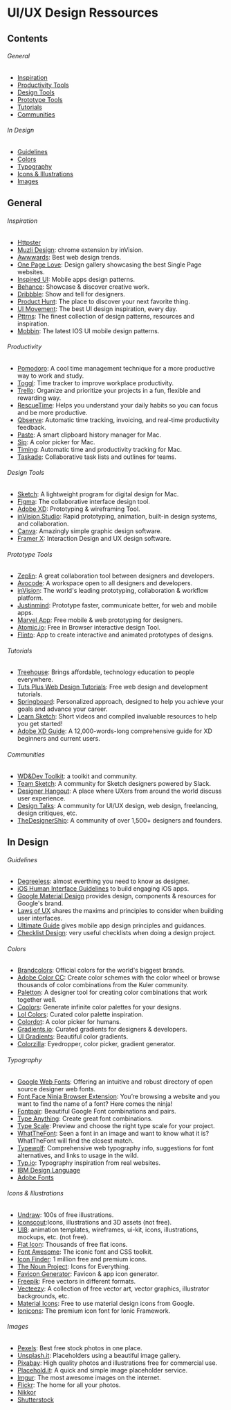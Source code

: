 # UI/UX Design Ressources

## Contents

###### General

- [Inspiration](#inspiration)
- [Productivity Tools](#productivity-tools)
- [Design Tools](#design-tools)
- [Prototype Tools](#prototype-tools)
- [Tutorials](#tutorials)
- [Communities](#communities)

###### In Design

- [Guidelines](#guidelines)
- [Colors](#colors)
- [Typography](#typography)
- [Icons & Illustrations](#icons-&-Illustrations)
- [Images](#images)

## General

###### Inspiration

- [Httpster](https://httpster.net/2020/nov/)
- [Muzli Design](https://httpster.net/2020/nov/): chrome extension by inVision.
- [Awwwards](http://awwwards.com): Best web design trends.
- [One Page Love](http://onepagelove.com): Design gallery showcasing the best Single Page websites.
- [Inspired UI](http://inspired-ui.com/): Mobile apps design patterns.
- [Behance](http://behance.net): Showcase & discover creative work.
- [Dribbble](http://dribbble.com): Show and tell for designers.
- [Product Hunt](http://producthunt.com): The place to discover your next favorite thing.
- [UI Movement](https://uimovement.com): The best UI design inspiration, every day.
- [Pttrns](http://pttrns.com/): The finest collection of design patterns, resources and inspiration.
- [Mobbin](https://mobbin.design/): The latest IOS UI mobile design patterns.

###### Productivity

- [Pomodoro](http://tomato-timer.com): A cool time management technique for a more productive way to work and study.
- [Toggl](http://toggl.com): Time tracker to improve workplace productivity.
- [Trello](http://trello.com): Organize and prioritize your projects in a fun, flexible and rewarding way.
- [RescueTime](https://www.rescuetime.com): Helps you understand your daily habits so you can focus and be more productive.
- [Qbserve](https://qotoqot.com/qbserve/): Automatic time tracking, invoicing, and real-time productivity feedback.
- [Paste](http://pasteapp.me/): A smart clipboard history manager for Mac.
- [Sip](http://sipapp.io/): A color picker for Mac.
- [Timing](https://timingapp.com/): Automatic time and productivity tracking for Mac.
- [Taskade](https://taskade.com/): Collaborative task lists and outlines for teams.

###### Design Tools

- [Sketch](http://sketchapp.com): A lightweight program for digital design for Mac.
- [Figma](http://figma.com): The collaborative interface design tool.
- [Adobe XD](https://www.adobe.com/products/experience-design.html): Prototyping & wireframing Tool.
- [inVision Studio](https://www.invisionapp.com/studio): Rapid prototyping, animation, built-in design systems, and collaboration.
- [Canva](http://canva.com): Amazingly simple graphic design software.
- [Framer X](https://framer.com/): Interaction Design and UX design software.

###### Prototype Tools

- [Zeplin](https://zeplin.io/): A great collaboration tool between designers and developers.
- [Avocode](https://avocode.com/): A workspace open to all designers and developers.
- [inVision](https://www.invisionapp.com/): The world's leading prototyping, collaboration & workflow platform.
- [Justinmind](http://justinmind.com): Prototype faster, communicate better, for web and mobile apps.
- [Marvel App](https://marvelapp.com/): Free mobile & web prototyping for designers.
- [Atomic.io](https://atomic.io/): Free in Browser interactive design Tool.
- [Flinto](https://www.flinto.com/): App to create interactive and animated prototypes of designs.

###### Tutorials

- [Treehouse](https://teamtreehouse.com/tracks/web-design): Brings affordable, technology education to people everywhere.
- [Tuts Plus Web Design Tutorials](http://webdesign.tutsplus.com/): Free web design and development tutorials.
- [Springboard](https://www.springboard.com): Personalized approach, designed to help you achieve your goals and advance your career.
- [Learn Sketch](https://www.sketchapp.com/learn/): Short videos and compiled invaluable resources to help you get started!
- [Adobe XD Guide](https://www.xdguru.com/adobe-xd-guide/): A 12,000-words-long comprehensive guide for XD beginners and current users.

###### Communities

- [WD&Dev Toolkit](https://toolkit.webwide.io/): a toolkit and community.
- [Team Sketch](http://teamsketch.io): A community for Sketch designers powered by Slack.
- [Designer Hangout](https://www.designerhangout.co): A place where UXers from around the world discuss user experience.
- [Design Talks](https://docs.google.com/forms/d/e/1FAIpQLSeKT_LC8kKTzJ4JjmgVQVpfl24i1qBkjJ7TYyQcNHL7fBQkYQ/viewform?c=0&w=1): A community for UI/UX design, web design, freelancing, design critiques, etc.
- [TheDesignerShip](http://thedesignership.com/): A community of over 1,500+ designers and founders.

## In Design

###### Guidelines

- [Degreeless](https://www.degreeless.design/): almost everthing you need to know as designer.
- [iOS Human Interface Guidelines](https://developer.apple.com/ios/human-interface-guidelines/) to build engaging iOS apps.
- [Google Material Design](https://material.google.com/) provides design, components & resources for Google's brand.
- [Laws of UX](https://lawsofux.com/) shares the maxims and principles to consider when building user interfaces.
- [Ultimate Guide](https://www.moveoapps.com/ultimate-guide-to-mobile-app-design-principles) gives mobile app design principles and guidances.
- [Checklist Design](https://www.checklist.design/): very useful checklists when doing a design project.

###### Colors

- [Brandcolors](https://brandcolors.net/): Official colors for the world's biggest brands.
- [Adobe Color CC](https://color.adobe.com/): Create color schemes with the color wheel or browse thousands of color combinations from the Kuler community.
- [Paletton](http://paletton.com): A designer tool for creating color combinations that work together well.
- [Coolors](https://coolors.co/): Generate infinite color palettes for your designs.
- [Lol Colors](http://www.lolcolors.com/): Curated color palette inspiration.
- [Colordot](https://color.hailpixel.com/): A color picker for humans.
- [Gradients.io](http://www.gradients.io/): Curated gradients for designers & developers.
- [UI Gradients](http://uigradients.com/): Beautiful color gradients.
- [Colorzilla](http://colorzilla.com): Eyedropper, color picker, gradient generator.

###### Typography

- [Google Web Fonts](http://fonts.google.com): Offering an intuitive and robust directory of open source designer web fonts.
- [Font Face Ninja Browser Extension](http://fontface.ninja/): You’re browsing a website and you want to find the name of a font? Here comes the ninja!
- [Fontpair](http://fontpair.co): Beautiful Google Font combinations and pairs.
- [Type Anything](https://typeanything.io/): Create great font combinations.
- [Type Scale](http://type-scale.com/): Preview and choose the right type scale for your project.
- [WhatTheFont](https://www.myfonts.com/WhatTheFont/): Seen a font in an image and want to know what it is? WhatTheFont will find the closest match.
- [Typewolf](https://www.typewolf.com/): Comprehensive web typography info, suggestions for font alternatives, and links to usage in the wild.
- [Typ.io](http://typ.io/): Typography inspiration from real websites.
- [IBM Design Language](https://www.ibm.com/design/language/)
- [Adobe Fonts](https://fonts.adobe.com/fonts?browse_mode=default&tag=luxury)

###### Icons & Illustrations

- [Undraw](https://undraw.co/illustrations): 100s of free illustrations.
- [Iconscout](https://iconscout.com/):Icons, illustrations and 3D assets (not free).
- [UI8](https://ui8.net/products/all-access-pass): animation templates, wireframes, ui-kit, icons, illustrations, mockups, etc. (not free). 
- [Flat Icon](http://flaticon.com): Thousands of free flat icons.
- [Font Awesome](http://fontawesome.io): The iconic font and CSS toolkit.
- [Icon Finder](http://iconfinder.com): 1 million free and premium icons.
- [The Noun Project](https://thenounproject.com/): Icons for Everything.
- [Favicon Generator](http://www.favicon-generator.org/): Favicon & app icon generator.
- [Freepik](http://freepik.com): Free vectors in different formats.
- [Vecteezy](http://vecteezy.com): A collection of free vector art, vector graphics, illustrator backgrounds, etc.
- [Material Icons](https://material.io/icons/): Free to use material design icons from Google.
- [Ionicons](http://ionicons.com/): The premium icon font for Ionic Framework.

###### Images

- [Pexels](https://pexels.com): Best free stock photos in one place.
- [Unsplash.it](https://unsplash.com/): Placeholders using a beautiful image gallery.
- [Pixabay](https://pixabay.com/): High quality photos and illustrations free for commercial use.
- [Placehold.it](http://placehold.it): A quick and simple image placeholder service.
- [Imgur](http://imgur.com): The most awesome images on the internet.
- [Flickr](https://www.flickr.com): The home for all your photos.
- [Nikkor](https://www.flickr.com/photos/tags/nikkor)
- [Shutterstock](https://www.shutterstock.com/)
